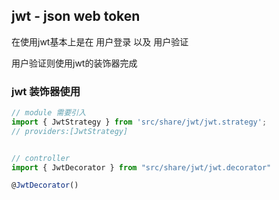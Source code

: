 ## jwt  - json web token

在使用jwt基本上是在 用户登录 以及 用户验证


用户验证则使用jwt的装饰器完成


### jwt 装饰器使用

```ts
// module 需要引入
import { JwtStrategy } from 'src/share/jwt/jwt.strategy';
// providers:[JwtStrategy]


// controller
import { JwtDecorator } from "src/share/jwt/jwt.decorator"

@JwtDecorator()


```